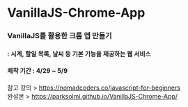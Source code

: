 # VanillaJS-Chrome-App
### VanillaJS를 활용한 크롬 앱 만들기 <br>
#### : 시계, 할일 목록, 날씨 등 기본 기능을 제공하는 웹 서비스 <br>
#### 제작 기간 : 4/29 ~ 5/9 <br>
참고 강의 > https://nomadcoders.co/javascript-for-beginners <br>
완성본 > https://parksolmi.github.io/VanillaJS-Chrome-App/
